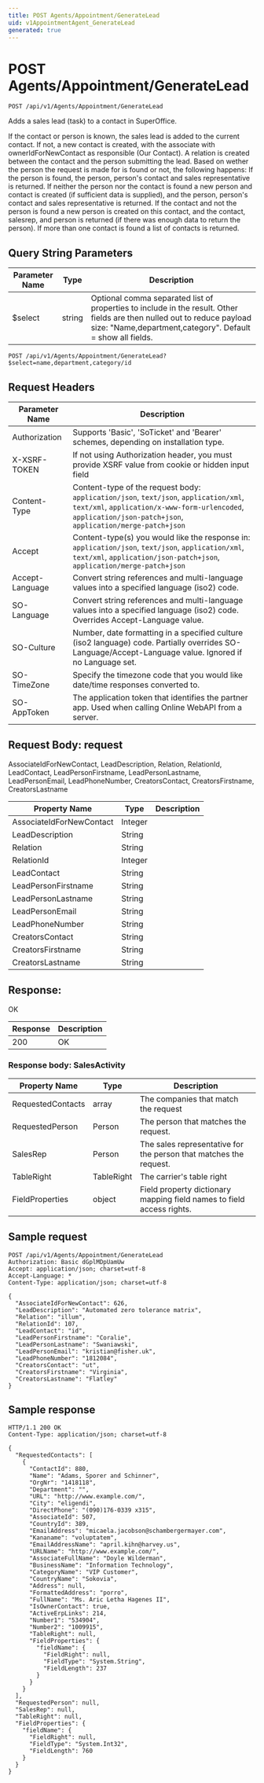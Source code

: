 ```yaml
---
title: POST Agents/Appointment/GenerateLead
uid: v1AppointmentAgent_GenerateLead
generated: true
---
```


# POST Agents/Appointment/GenerateLead

```http
POST /api/v1/Agents/Appointment/GenerateLead
```

Adds a sales lead (task) to a contact in SuperOffice.


If the contact or person is known, the sales lead is added to the current contact. If not, a new contact is created, with the associate with ownerIdForNewContact as responsible (Our Contact). A relation is created between the contact and the person submitting the lead. Based on wether the person the request is made for is found or not, the following happens: If the person is found, the person, person's contact and sales representative is returned. If neither the person nor the contact is found a new person and contact is created (if sufficient data is supplied), and the person, person's contact and sales representative is returned. If the contact and not the person is found a new person is created on this contact, and the contact, salesrep, and person is returned (if there was enough data to return the person). If more than one contact is found a list of contacts is returned.






## Query String Parameters

| Parameter Name | Type |  Description |
|----------------|------|--------------|
| $select | string |  Optional comma separated list of properties to include in the result. Other fields are then nulled out to reduce payload size: "Name,department,category". Default = show all fields. |

```http
POST /api/v1/Agents/Appointment/GenerateLead?$select=name,department,category/id
```


## Request Headers

| Parameter Name | Description |
|----------------|-------------|
| Authorization  | Supports 'Basic', 'SoTicket' and 'Bearer' schemes, depending on installation type. |
| X-XSRF-TOKEN   | If not using Authorization header, you must provide XSRF value from cookie or hidden input field |
| Content-Type | Content-type of the request body: `application/json`, `text/json`, `application/xml`, `text/xml`, `application/x-www-form-urlencoded`, `application/json-patch+json`, `application/merge-patch+json` |
| Accept         | Content-type(s) you would like the response in: `application/json`, `text/json`, `application/xml`, `text/xml`, `application/json-patch+json`, `application/merge-patch+json` |
| Accept-Language | Convert string references and multi-language values into a specified language (iso2) code. |
| SO-Language | Convert string references and multi-language values into a specified language (iso2) code. Overrides Accept-Language value. |
| SO-Culture | Number, date formatting in a specified culture (iso2 language) code. Partially overrides SO-Language/Accept-Language value. Ignored if no Language set. |
| SO-TimeZone | Specify the timezone code that you would like date/time responses converted to. |
| SO-AppToken | The application token that identifies the partner app. Used when calling Online WebAPI from a server. |

## Request Body: request 

AssociateIdForNewContact, LeadDescription, Relation, RelationId, LeadContact, LeadPersonFirstname, LeadPersonLastname, LeadPersonEmail, LeadPhoneNumber, CreatorsContact, CreatorsFirstname, CreatorsLastname 

| Property Name | Type |  Description |
|----------------|------|--------------|
| AssociateIdForNewContact | Integer |  |
| LeadDescription | String |  |
| Relation | String |  |
| RelationId | Integer |  |
| LeadContact | String |  |
| LeadPersonFirstname | String |  |
| LeadPersonLastname | String |  |
| LeadPersonEmail | String |  |
| LeadPhoneNumber | String |  |
| CreatorsContact | String |  |
| CreatorsFirstname | String |  |
| CreatorsLastname | String |  |

## Response:

OK

| Response | Description |
|----------------|-------------|
| 200 | OK |

### Response body: SalesActivity

| Property Name | Type |  Description |
|----------------|------|--------------|
| RequestedContacts | array | The companies that match the request |
| RequestedPerson | Person | The person that matches the request. |
| SalesRep | Person | The sales representative for the person that matches the request. |
| TableRight | TableRight | The carrier's table right |
| FieldProperties | object | Field property dictionary mapping field names to field access rights. |

## Sample request

```http!
POST /api/v1/Agents/Appointment/GenerateLead
Authorization: Basic dGplMDpUamUw
Accept: application/json; charset=utf-8
Accept-Language: *
Content-Type: application/json; charset=utf-8

{
  "AssociateIdForNewContact": 626,
  "LeadDescription": "Automated zero tolerance matrix",
  "Relation": "illum",
  "RelationId": 107,
  "LeadContact": "id",
  "LeadPersonFirstname": "Coralie",
  "LeadPersonLastname": "Swaniawski",
  "LeadPersonEmail": "kristian@fisher.uk",
  "LeadPhoneNumber": "1812084",
  "CreatorsContact": "ut",
  "CreatorsFirstname": "Virginia",
  "CreatorsLastname": "Flatley"
}
```

## Sample response

```http_
HTTP/1.1 200 OK
Content-Type: application/json; charset=utf-8

{
  "RequestedContacts": [
    {
      "ContactId": 880,
      "Name": "Adams, Sporer and Schinner",
      "OrgNr": "1418118",
      "Department": "",
      "URL": "http://www.example.com/",
      "City": "eligendi",
      "DirectPhone": "(090)176-0339 x315",
      "AssociateId": 507,
      "CountryId": 389,
      "EmailAddress": "micaela.jacobson@schambergermayer.com",
      "Kananame": "voluptatem",
      "EmailAddressName": "april.kihn@harvey.us",
      "URLName": "http://www.example.com/",
      "AssociateFullName": "Doyle Wilderman",
      "BusinessName": "Information Technology",
      "CategoryName": "VIP Customer",
      "CountryName": "Sokovia",
      "Address": null,
      "FormattedAddress": "porro",
      "FullName": "Ms. Aric Letha Hagenes II",
      "IsOwnerContact": true,
      "ActiveErpLinks": 214,
      "Number1": "534904",
      "Number2": "1009915",
      "TableRight": null,
      "FieldProperties": {
        "fieldName": {
          "FieldRight": null,
          "FieldType": "System.String",
          "FieldLength": 237
        }
      }
    }
  ],
  "RequestedPerson": null,
  "SalesRep": null,
  "TableRight": null,
  "FieldProperties": {
    "fieldName": {
      "FieldRight": null,
      "FieldType": "System.Int32",
      "FieldLength": 760
    }
  }
}
```
